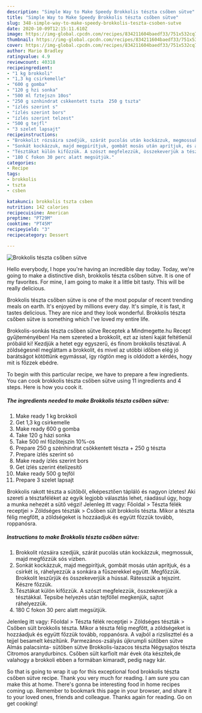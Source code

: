 ```yaml
---
description: "Simple Way to Make Speedy Brokkolis tészta csőben sütve"
title: "Simple Way to Make Speedy Brokkolis tészta csőben sütve"
slug: 348-simple-way-to-make-speedy-brokkolis-teszta-csoben-sutve
date: 2020-10-09T12:15:11.610Z
image: https://img-global.cpcdn.com/recipes/834211604baedf33/751x532cq70/brokkolis-teszta-csoben-sutve-recept-foto.jpg
thumbnail: https://img-global.cpcdn.com/recipes/834211604baedf33/751x532cq70/brokkolis-teszta-csoben-sutve-recept-foto.jpg
cover: https://img-global.cpcdn.com/recipes/834211604baedf33/751x532cq70/brokkolis-teszta-csoben-sutve-recept-foto.jpg
author: Mario Bradley
ratingvalue: 4.9
reviewcount: 40318
recipeingredient:
- "1 kg brokkoli"
- "1,3 kg csirkemelle"
- "600 g gomba"
- "120 g hzi sonka"
- "500 ml fztejszn 10os"
- "250 g sznhindrat cskkentett tszta  250 g tszta"
- "ízlés szerint s"
- "ízlés szerint bors"
- "ízlés szerint telzest"
- "500 g tejfl"
- "3 szelet lapsajt"
recipeinstructions:
- "Brokkolit rózsáira szedjük, szárát pucolás után kockázzuk, megmossuk, majd megfőzzük sós vízben."
- "Sonkát kockázzuk, majd megpirítjuk, gombát mosás után aprítjuk, és a csirkét is, ráhelyezzük a sonkára a fűszerekkel együtt. Megfőzzük. Brokkolit leszűrjük és összekeverjük a hússal. Rátesszük a tejszínt. Készre főzzük."
- "Tésztákat külön kifőzzük. A szószt megfelezzük, összekeverjük a tésztákkal. Tepsibe helyezés után tejföllel megkenjük, sajtot ráhelyezzük."
- "180 C fokon 30 perc alatt megsütjük."
categories:
- Recipe
tags:
- brokkolis
- tszta
- csben

katakunci: brokkolis tszta csben 
nutrition: 142 calories
recipecuisine: American
preptime: "PT29M"
cooktime: "PT45M"
recipeyield: "3"
recipecategory: Dessert

---
```



![Brokkolis tészta csőben sütve](https://img-global.cpcdn.com/recipes/834211604baedf33/751x532cq70/brokkolis-teszta-csoben-sutve-recept-foto.jpg)

Hello everybody, I hope you're having an incredible day today. Today, we're going to make a distinctive dish, brokkolis tészta csőben sütve. It is one of my favorites. For mine, I am going to make it a little bit tasty. This will be really delicious.

Brokkolis tészta csőben sütve is one of the most popular of recent trending meals on earth. It's enjoyed by millions every day. It's simple, it is fast, it tastes delicious. They are nice and they look wonderful. Brokkolis tészta csőben sütve is something which I've loved my entire life.

Brokkolis-sonkás tészta csőben sütve Receptek a Mindmegette.hu Recept gyűjteményében! Ha nem szereted a brokkolit, ezt az isteni kaját feltétlenül próbáld ki! Kezdjük a hetet egy egyszerű, és finom brokkolis tésztával. A zöldségesnél megláttam a brokkolit, és mivel az utóbbi időben elég jó barátságot kötöttünk egymással, így rögtön meg is oldódott a kérdés, hogy mit is főzzek ebédre.


To begin with this particular recipe, we have to prepare a few ingredients. You can cook brokkolis tészta csőben sütve using 11 ingredients and 4 steps. Here is how you cook it.

<!--inarticleads1-->

##### The ingredients needed to make Brokkolis tészta csőben sütve:

1. Make ready 1 kg brokkoli
1. Get 1,3 kg csirkemelle
1. Make ready 600 g gomba
1. Take 120 g házi sonka
1. Take 500 ml főzőtejszín 10%-os
1. Prepare 250 g szénhindrat csökkentett tészta + 250 g tészta
1. Prepare ízlés szerint só
1. Make ready ízlés szerint bors
1. Get ízlés szerint ételízesítő
1. Make ready 500 g tejföl
1. Prepare 3 szelet lapsajt


Brokkolis rakott tészta a sütőből, elképesztően tápláló és nagyon ízletes! Aki szereti a tésztaféléket az egyik legjobb választás lehet, ráadásul úgy, hogy a munka nehezét a sütő végzi! Jelenleg itt vagy: Főoldal &gt; Tészta félék receptjei &gt; Zöldséges tészták &gt; Csőben sült brokkolis tészta. Mikor a tészta félig megfőtt, a zöldségeket is hozzáadjuk és együtt főzzük tovább, roppanósra. 

<!--inarticleads2-->

##### Instructions to make Brokkolis tészta csőben sütve:

1. Brokkolit rózsáira szedjük, szárát pucolás után kockázzuk, megmossuk, majd megfőzzük sós vízben.
1. Sonkát kockázzuk, majd megpirítjuk, gombát mosás után aprítjuk, és a csirkét is, ráhelyezzük a sonkára a fűszerekkel együtt. Megfőzzük. Brokkolit leszűrjük és összekeverjük a hússal. Rátesszük a tejszínt. Készre főzzük.
1. Tésztákat külön kifőzzük. A szószt megfelezzük, összekeverjük a tésztákkal. Tepsibe helyezés után tejföllel megkenjük, sajtot ráhelyezzük.
1. 180 C fokon 30 perc alatt megsütjük.


Jelenleg itt vagy: Főoldal &gt; Tészta félék receptjei &gt; Zöldséges tészták &gt; Csőben sült brokkolis tészta. Mikor a tészta félig megfőtt, a zöldségeket is hozzáadjuk és együtt főzzük tovább, roppanósra. A vajból a rizsliszttel és a tejjel besamelt készítünk. Parmezános-zsályás újkrumpli sütőben sütve Almás palacsinta- sütőben sütve Brokkolis-lazacos tészta Négysajtos tészta Citromos aranydurbincs. Csőben sült karfiolt már évek óta készítek,de valahogy a brokkoli ebben a formában kimaradt, pedig nagy kár. 

So that is going to wrap it up for this exceptional food brokkolis tészta csőben sütve recipe. Thank you very much for reading. I am sure you can make this at home. There's gonna be interesting food in home recipes coming up. Remember to bookmark this page in your browser, and share it to your loved ones, friends and colleague. Thanks again for reading. Go on get cooking!
